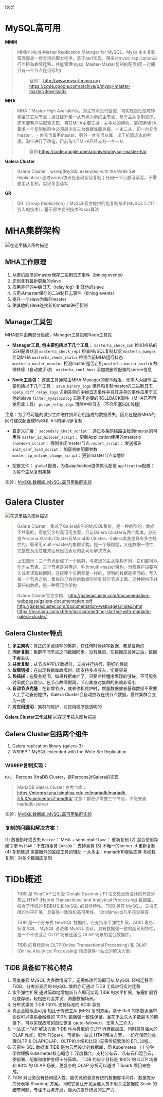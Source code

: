 [toc]

# MySQL高可用
**MMM**
>MMM: Multi-Master Replication Manager for MySQL，Mysql主主复制管理器是一套灵活的脚本程序，基于perl实现，用来对mysql replication进行监控和故障迁移，并能管理mysql Master-Master复制的配置(同一时间只有一个节点是可写的)
>>官网： http://www.mysql-mmm.org
https://code.google.com/archive/p/mysql-master-master/downloads

**MHA**
>MHA：Master High Availability，对主节点进行监控，可实现自动故障转移至其它从节点；通过提升某一从节点为新的主节点，基于主从复制实现，还需要客户端配合实现，目前MHA主要支持一主多从的架构，要搭建MHA,要求一个复制集群中必须最少有三台数据库服务器，一主二从，即一台充当master，一台充当备用master，另外一台充当从库，出于机器成本的考虑，淘宝进行了改造，目前淘宝TMHA已经支持一主一从
>>官网:https://code.google.com/archive/p/mysql-master-ha/

**Galera Cluster**
>Galera Cluster：wsrep(MySQL extended with the Write Set Replication)
通过wsrep协议在全局实现复制；任何一节点都可读写，不需要主从复制，实现多主读写

**GR**
>GR（Group Replication）：MySQL官方提供的组复制技术(MySQL 5.7.17引入的技术)，基于原生复制技术Paxos算法


# MHA集群架构
![在这里插入图片描述](https://img-blog.csdnimg.cn/2019071608591665.png?x-oss-process=image/watermark,type_ZmFuZ3poZW5naGVpdGk,shadow_10,text_aHR0cHM6Ly90aHNvbi5ibG9nLmNzZG4ubmV0,size_16,color_FFFFFF,t_70)


## MHA工作原理
1. 从宕机崩溃的master保存二进制日志事件（binlog events）
2. 识别含有最新更新的slave
3. 应用差异的中继日志（relay log）到其他的slave
4. 应用从master保存的二进制日志事件（binlog events）
5. 提升一个slave为新的master
6. 使其他的slave连接新的master进行复制


## Manager工具包
MHA软件由两部分组成，Manager工具包和Node工具包

+ **Manager工具; 包主要包括以下几个工具：**
    `masterha_check_ssh` 检查MHA的SSH配置状况
    `masterha_check_repl` 检查MySQL复制状况
    `masterha_manger` 启动MHA
    `masterha_check_status` 检测当前MHA运行状态
    `masterha_master_monitor` 检测master是否宕机
    `masterha_master_switch` 故障转移（自动或手动）
    `masterha_conf_host` 添加或删除配置的server信息


+ **Node工具包：** 这些工具通常由MHA Manager的脚本触发，无需人为操作,主要包括以下几个工具：
    `save_binary_logs` 保存和复制master的二进制日志
    `apply_diff_relay_logs` 识别差异的中继日志事件并将其差异的事件应用于其他的slave
    `filter_mysqlbinlog` 去除不必要的ROLLBACK事件（MHA已不再使用此工具）
    `purge_relay_logs` 清除中继日志（不会阻塞SQL线程）

注意：为了尽可能的减少主库硬件损坏宕机造成的数据丢失，因此在配置MHA的同时建议配置成MySQL 5.5的半同步复制



+ 自定义扩展：
    `secondary_check_script`： 通过多条网络路由检测master的可用性
    `master_ip_ailover_script`： 更新Application使用的masterip
    `shutdown_script`： 强制关闭master节点
    `report_script`： 发送报告
    `init_conf_load_script`： 加载初始配置参数
    `master_ip_online_change_script`：更新master节点ip地址

+ 配置文件：
`global`配置，为各application提供默认配置
`application`配置：为每个主从复制集群


实验：[MySQL数据库_MySQL高可用集群实验](https://thson.blog.csdn.net/article/details/96114601)


# Galera Cluster
![在这里插入图片描述](https://img-blog.csdnimg.cn/20190706160554374.png)

> Galera Cluster：集成了Galera插件的MySQL集群，是一种新型的，数据不共享的，高度冗余的高可用方案，目前Galera Cluster有两个版本，分别是Percona Xtradb Cluster及MariaDB Cluster，Galera本身是具有多主特性的，即采用multi-master的集群架构，是一个既稳健，又在数据一致性、完整性及高性能方面有出色表现的高可用解决方案
>
>上图图示：三个节点组成了一个集群，与普通的主从架构不同，它们都可以作为主节点，三个节点是对等的，称为multi-master架构，当有客户端要写入或者读取数据时，连接哪个实例都是一样的，读到的数据是相同的，写入某一个节点之后，集群自己会将新数据同步到其它节点上面，这种架构不共享任何数据，是一种高冗余架构
>
>Galera Cluster官方文档：
http://galeracluster.com/documentation-webpages/galera-documentation.pdf
http://galeracluster.com/documentation-webpages/index.html
https://mariadb.com/kb/en/mariadb/getting-started-with-mariadb-galera-cluster/

## Galera Cluster特点
1. **多主架构**：真正的多点读写的集群，在任何时候读写数据，都是最新的
2. **同步复制**：集群不同节点之间数据同步，没有延迟，在数据库挂掉之后，数据不会丢失
3. **并发复制**：从节点APPLY数据时，支持并行执行，更好的性能
4. **故障切换**：在出现数据库故障时，因支持多点写入，切换容易
5. **热插拔**：在服务期间，如果数据库挂了，只要监控程序发现的够快，不可服务时间就会非常少。在节点故障期间，节点本身对集群的影响非常小
6. **自动节点克隆**：在新增节点，或者停机维护时，增量数据或者基础数据不需要人工手动备份提供，Galera Cluster会自动拉取在线节点数据，最终集群会变为一致
7. **对应用透明**：集群的维护，对应用程序是透明的

**Galera Cluster工作过程**
![在这里插入图片描述](https://img-blog.csdnimg.cn/20190706160609635.png?x-oss-process=image/watermark,type_ZmFuZ3poZW5naGVpdGk,shadow_10,text_aHR0cHM6Ly90aHNvbi5ibG9nLmNzZG4ubmV0,size_16,color_FFFFFF,t_70)



## Galera Cluster包括两个组件
1. Galera replication library (galera-3)
2. WSREP：MySQL extended with the Write Set Replication


### WSREP复制实现：
`PXC`：Percona XtraDB Cluster，是Percona对Galera的实现

> MariaDB Galera Cluster
> 参考仓库：https://mirrors.tuna.tsinghua.edu.cn/mariadb/mariadb-5.5.X/yum/centos7-amd64/
注意：都至少需要三个节点，不能安装mariadb-server

实验：[MySQL数据库_MySQL高可用集群实验](https://thson.blog.csdn.net/article/details/96114601)


### 复制的问题和解决方案：
(1) 数据损坏或丢失
`Master`： MHA + semi repl
`Slave`： 重新复制
(2) 混合使用存储引擎
`MyISAM`：不支持事务
`InnoDB`： 支持事务
(3) 不唯一的server id
重新复制
(4) 复制延迟
需要额外的监控工具的辅助
一从多主：mariadb10版后支持
多线程复制：对多个数据库复制


# TiDb概述
> TiDB 是 PingCAP 公司受 Google Spanner / F1 论文启发而设计的开源分布式 HTAP (Hybrid Transactional and Analytical Processing) 数据库，结合了传统的 RDBMS 和NoSQL 的最佳特性。TiDB 兼容 MySQL，支持无限的水平扩展，具备强一致性和高可用性。 tidb和mysql几乎完全兼容
>
>TiDB 是一个分布式 NewSQL 数据库。它支持水平弹性扩展、ACID 事务、标准 SQL、MySQL 语法和 MySQL 协议，具有数据强一致的高可用特性，是一个不仅适合 OLTP 场景还适合 OLAP 场景的混合数据库。
>
>TiDB 的目标是为 OLTP(Online Transactional Processing) 和 OLAP (Online Analytical Processing) 场景提供一站式的解决方案。


## TiDB 具备如下核心特点
1. 高度兼容 MySQL 大多数情况下，无需修改代码即可从 MySQL 轻松迁移至 TiDB，分库分表后的 MySQL 集群亦可通过 TiDB 工具进行实时迁移
2. 水平弹性扩展 通过简单地增加新节点即可实现 TiDB 的水平扩展，按需扩展吞吐或存储，轻松应对高并发、海量数据场景。
3. 分布式事务 TiDB 100% 支持标准的 ACID 事务
4. 真正金融级高可用 相比于传统主从 (M-S) 复制方案，基于 Raft 的多数派选举协议可以提供金融级的 100% 数据强一致性保证，且在不丢失大多数副本的前提下，可以实现故障的自动恢复 (auto-failover)，无需人工介入。
5. 一站式 HTAP 解决方案 TiDB 作为典型的 OLTP 行存数据库，同时兼具强大的 OLAP 性能，配合 TiSpark，可提供一站式 HTAP解决方案，一份存储同时处理OLTP & OLAP(OLAP、OLTP的介绍和比较 )无需传统繁琐的 ETL 过程。
6. 云原生 SQL 数据库 TiDB 是为云而设计的数据库，同 Kubernetes （十分钟带你理解Kubernetes核心概念 ）深度耦合，支持公有云、私有云和混合云，使部署、配置和维护变得十分简单。 TiDB 的设计目标是 100% 的 OLTP 场景和 80% 的 OLAP 场景，更复杂的 OLAP 分析可以通过 TiSpark 项目来完成。 
7. TiDB 对业务没有任何侵入性，能优雅的替换传统的数据库中间件、数据库分库分表等 Sharding 方案。同时它也让开发运维人员不用关注数据库 Scale 的细节问题，专注于业务开发，极大的提升研发的生产力.  



